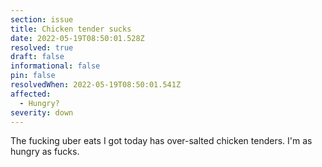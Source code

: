 ```yaml
---
section: issue
title: Chicken tender sucks
date: 2022-05-19T08:50:01.528Z
resolved: true
draft: false
informational: false
pin: false
resolvedWhen: 2022-05-19T08:50:01.541Z
affected:
  - Hungry?
severity: down
---
```

The fucking uber eats I got today has over-salted chicken tenders. I'm as hungry as fucks.